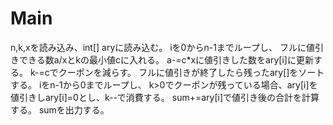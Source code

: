 # Main
n,k,xを読み込み、int[] aryに読み込む。
iを0からn-1までループし、
フルに値引きできる数a/xとkの最小値cに入れる。
a-=c*xに値引きした数をary\[i\]に更新する。
k-=cでクーポンを減らす。
フルに値引きが終了したら残ったary\[\]をソートする。
iをn-1から0までループし、
k>0でクーポンが残っている場合、ary\[i\]を値引きしary\[i\]=0とし、k--で消費する。
sum+=ary\[i\]で値引き後の合計を計算する。
sumを出力する。
